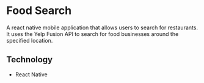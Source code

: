 # Food Search
A react native mobile application that allows users to search for restaurants. It uses the Yelp Fusion API to search for food businesses around the specified location.
## Technology
- React Native

